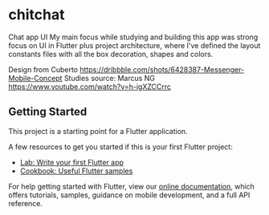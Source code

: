 # chitchat

Chat app UI
My main focus while studying and building this app was strong focus on UI in Flutter plus project architecture,
where I've defined the layout constants files with all the box decoration, shapes and colors.


Design from Cuberto https://dribbble.com/shots/6428387-Messenger-Mobile-Concept
Studies source: Marcus NG https://www.youtube.com/watch?v=h-igXZCCrrc

## Getting Started

This project is a starting point for a Flutter application.

A few resources to get you started if this is your first Flutter project:

- [Lab: Write your first Flutter app](https://flutter.dev/docs/get-started/codelab)
- [Cookbook: Useful Flutter samples](https://flutter.dev/docs/cookbook)

For help getting started with Flutter, view our
[online documentation](https://flutter.dev/docs), which offers tutorials,
samples, guidance on mobile development, and a full API reference.
